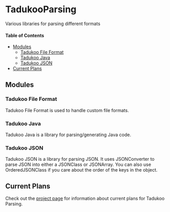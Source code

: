 # TadukooParsing
Various libraries for parsing different formats

#### Table of Contents
* [Modules](#modules)
  * [Tadukoo File Format](#tadukoo-file-format)
  * [Tadukoo Java](#tadukoo-java)
  * [Tadukoo JSON](#tadukoo-json)
* [Current Plans](#current-plans)

## Modules

### Tadukoo File Format
Tadukoo File Format is used to handle custom file formats.

### Tadukoo Java
Tadukoo Java is a library for parsing/generating Java code.

### Tadukoo JSON
Tadukoo JSON is a library for parsing JSON. It uses JSONConverter to parse JSON into either a JSONClass or JSONArray. You can also use OrderedJSONClass if you care about the order of the
keys in the object.

## Current Plans
Check out the [project page](https://tadukooverse.github.io/projects/TadukooParsing.html) for information about current plans for Tadukoo Parsing.
